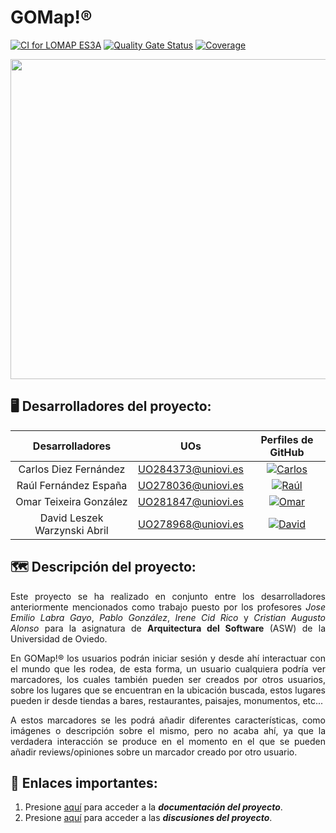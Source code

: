 # GOMap!®

[![CI for LOMAP ES3A](https://github.com/Arquisoft/lomap_es3a/actions/workflows/lomap_es3a.yml/badge.svg)](https://github.com/Arquisoft/lomap_es3a/actions/workflows/lomap_es3a.yml)
[![Quality Gate Status](https://sonarcloud.io/api/project_badges/measure?project=Arquisoft_lomap_es3a&metric=alert_status)](https://sonarcloud.io/summary/new_code?id=Arquisoft_lomap_es3a)
[![Coverage](https://sonarcloud.io/api/project_badges/measure?project=Arquisoft_lomap_es3a&metric=coverage)](https://sonarcloud.io/summary/new_code?id=Arquisoft_lomap_es3a)

<img src="https://user-images.githubusercontent.com/91057639/218590043-d4243147-e5c0-4f7b-8fed-12ed8d290490.png" width="1024" height="512">

## 🖥️ Desarrolladores del proyecto:
|        Desarrolladores        |         UOs        |     Perfiles de GitHub      |
|:-----------------------------:|:------------------:|:---------------------------:|
|     Carlos Diez Fernández     | UO284373@uniovi.es | <a href="https://github.com/uo284373"><img alt="Carlos" src="https://img.shields.io/badge/UO284373-Carlos Diez-success"></a> |
|     Raúl Fernández España     | UO278036@uniovi.es | <a href="https://github.com/UO278036"><img alt="Raúl" src="https://img.shields.io/badge/UO278036-Raúl Fernández-blue"></a> |
|    Omar Teixeira González     | UO281847@uniovi.es | <a href="https://github.com/Omitg24"><img alt="Omar" src="https://img.shields.io/badge/UO281847-Omar Teixeira-red"></a> |
|  David Leszek Warzynski Abril | UO278968@uniovi.es | <a href="https://github.com/UO278968"><img alt="David" src="https://img.shields.io/badge/UO278968-David Warzynski-purple"></a> |

## 🗺️ Descripción del proyecto:
<p align="justify">
Este proyecto se ha realizado en conjunto entre los desarrolladores anteriormente mencionados como trabajo puesto por los profesores <em>Jose Emilio Labra Gayo</em>, <em>Pablo González</em>, <em>Irene Cid Rico</em> y <em>Cristian Augusto Alonso</em> para la asignatura de <strong>Arquitectura del Software</strong> (ASW) de la Universidad de Oviedo. 
</p>
<p align="justify">
En GOMap!® los usuarios podrán iniciar sesión y desde ahí interactuar con el mundo que les rodea, de esta forma, un usuario cualquiera podría ver marcadores, los cuales también pueden ser creados por otros usuarios, sobre los lugares que se encuentran en la ubicación buscada, estos lugares pueden ir desde tiendas a bares, restaurantes, paisajes, monumentos, etc...
</p>
<p align="justify">
A estos marcadores se les podrá añadir diferentes características, como imágenes o descripción sobre el mismo, pero no acaba ahí, ya que la verdadera interacción se produce en el momento en el que se pueden añadir reviews/opiniones sobre un marcador creado por otro usuario.
</p>


## 🔗 Enlaces importantes:
<ol>
   <li>Presione <a href="https://arquisoft.github.io/lomap_es3a/">aquí</a> para acceder a la <strong><em>documentación del proyecto</em></strong>.</li>   
   <li>Presione <a href="https://github.com/Arquisoft/lomap_es3a/discussions">aquí</a> para acceder a las <strong><em>discusiones del proyecto</strong></em>.</li>
</ol>
